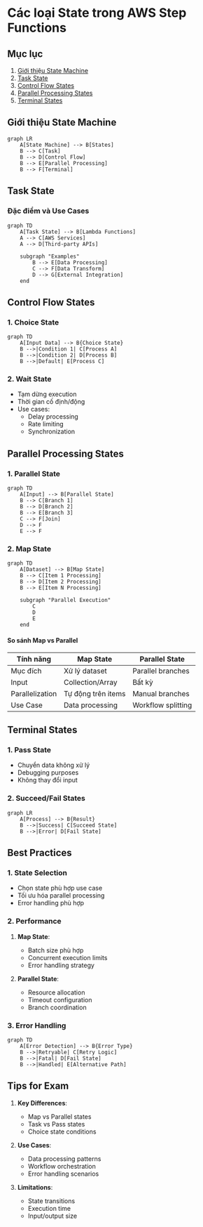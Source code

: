 # Các loại State trong AWS Step Functions

## Mục lục
1. [Giới thiệu State Machine](#giới-thiệu-state-machine)
2. [Task State](#task-state)
3. [Control Flow States](#control-flow-states)
4. [Parallel Processing States](#parallel-processing-states)
5. [Terminal States](#terminal-states)

## Giới thiệu State Machine

```mermaid
graph LR
    A[State Machine] --> B[States]
    B --> C[Task]
    B --> D[Control Flow]
    B --> E[Parallel Processing]
    B --> F[Terminal]
```

## Task State

### Đặc điểm và Use Cases
```mermaid
graph TD
    A[Task State] --> B[Lambda Functions]
    A --> C[AWS Services]
    A --> D[Third-party APIs]
    
    subgraph "Examples"
        B --> E[Data Processing]
        C --> F[Data Transform]
        D --> G[External Integration]
    end
```

## Control Flow States

### 1. Choice State
```mermaid
graph TD
    A[Input Data] --> B{Choice State}
    B -->|Condition 1| C[Process A]
    B -->|Condition 2| D[Process B]
    B -->|Default| E[Process C]
```

### 2. Wait State
- Tạm dừng execution
- Thời gian cố định/động
- Use cases:
  - Delay processing
  - Rate limiting
  - Synchronization

## Parallel Processing States

### 1. Parallel State
```mermaid
graph TD
    A[Input] --> B[Parallel State]
    B --> C[Branch 1]
    B --> D[Branch 2]
    B --> E[Branch 3]
    C --> F[Join]
    D --> F
    E --> F
```

### 2. Map State
```mermaid
graph TD
    A[Dataset] --> B[Map State]
    B --> C[Item 1 Processing]
    B --> D[Item 2 Processing]
    B --> E[Item N Processing]
    
    subgraph "Parallel Execution"
        C
        D
        E
    end
```

#### So sánh Map vs Parallel
| Tính năng | Map State | Parallel State |
|-----------|-----------|----------------|
| Mục đích | Xử lý dataset | Parallel branches |
| Input | Collection/Array | Bất kỳ |
| Parallelization | Tự động trên items | Manual branches |
| Use Case | Data processing | Workflow splitting |

## Terminal States

### 1. Pass State
- Chuyển data không xử lý
- Debugging purposes
- Không thay đổi input

### 2. Succeed/Fail States
```mermaid
graph LR
    A[Process] --> B{Result}
    B -->|Success| C[Succeed State]
    B -->|Error| D[Fail State]
```

## Best Practices

### 1. State Selection
- Chọn state phù hợp use case
- Tối ưu hóa parallel processing
- Error handling phù hợp

### 2. Performance
1. **Map State**:
   - Batch size phù hợp
   - Concurrent execution limits
   - Error handling strategy

2. **Parallel State**:
   - Resource allocation
   - Timeout configuration
   - Branch coordination

### 3. Error Handling
```mermaid
graph TD
    A[Error Detection] --> B{Error Type}
    B -->|Retryable| C[Retry Logic]
    B -->|Fatal| D[Fail State]
    B -->|Handled| E[Alternative Path]
```

## Tips for Exam

1. **Key Differences**:
   - Map vs Parallel states
   - Task vs Pass states
   - Choice state conditions

2. **Use Cases**:
   - Data processing patterns
   - Workflow orchestration
   - Error handling scenarios

3. **Limitations**:
   - State transitions
   - Execution time
   - Input/output size